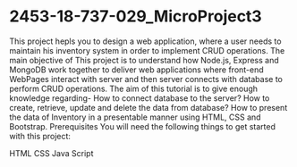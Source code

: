 # 2453-18-737-029_MicroProject3
This project hepls you to design a web application, where a user needs to maintain his inventory system in order to implement CRUD operations.
The main objective of This project is to understand how Node.js, Express and MongoDB work together to deliver web applications where front-end WebPages interact with server and then server connects with database to perform CRUD operations. The aim of this tutorial is to give enough knowledge regarding-
How to connect database to the server?
How to create, retrieve, update and delete the data from database?
How to present the data of Inventory in a presentable manner using HTML, CSS and Bootstrap.
Prerequisites
You will need the following things to get started with this project:

HTML
CSS
Java Script
